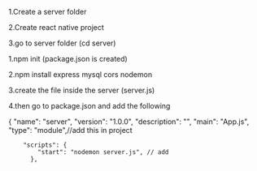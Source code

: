 1.Create a server folder

2.Create react native project

3.go to server folder (cd server)

1.npm init (package.json is created)

2.npm install express mysql cors nodemon

3.create the file inside the server (server.js)

4.then go to package.json and add the following

{
  "name": "server",
  "version": "1.0.0",
  "description": "",
  "main": "App.js",
  "type": "module",//add this in project
  
        "scripts": {
            "start": "nodemon server.js", // add
          },
          
